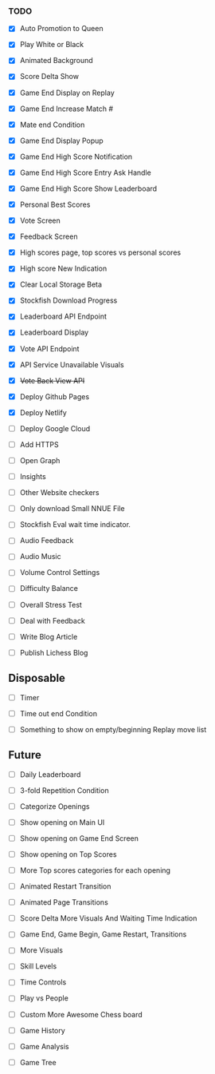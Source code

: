 ### TODO

* [x] Auto Promotion to Queen
* [x] Play White or Black
* [x] Animated Background
* [x] Score Delta Show
* [x] Game End Display on Replay
* [x] Game End Increase Match #
* [x] Mate end Condition

* [x] Game End Display Popup
* [x] Game End High Score Notification
* [x] Game End High Score Entry Ask Handle
* [x] Game End High Score Show Leaderboard
* [x] Personal Best Scores

* [x] Vote Screen
* [x] Feedback Screen

* [x] High scores page, top scores vs personal scores
* [x] High score New Indication

* [x] Clear Local Storage Beta
* [x] Stockfish Download Progress

* [x] Leaderboard API Endpoint
* [x] Leaderboard Display
* [x] Vote API Endpoint
* [x] API Service Unavailable Visuals

* [x] ~~Vote Back View API~~

* [x] Deploy Github Pages
* [x] Deploy Netlify
* [ ] Deploy Google Cloud
* [ ] Add HTTPS
* [ ] Open Graph
* [ ] Insights
* [ ] Other Website checkers


* [ ] Only download Small NNUE File
* [ ] Stockfish Eval wait time indicator.

* [ ] Audio Feedback
* [ ] Audio Music
* [ ] Volume Control Settings

* [ ] Difficulty Balance
* [ ] Overall Stress Test
* [ ] Deal with Feedback

* [ ] Write Blog Article
* [ ] Publish Lichess Blog

## Disposable

* [ ] Timer
* [ ] Time out end Condition
* [ ] Something to show on empty/beginning Replay move list


## Future

* [ ] Daily Leaderboard

* [ ] 3-fold Repetition Condition

* [ ] Categorize Openings
* [ ] Show opening on Main UI
* [ ] Show opening on Game End Screen
* [ ] Show opening on Top Scores
* [ ] More Top scores categories for each opening

* [ ] Animated Restart Transition
* [ ] Animated Page Transitions
* [ ] Score Delta More Visuals And Waiting Time Indication
* [ ] Game End, Game Begin, Game Restart, Transitions


* [ ] More Visuals
* [ ] Skill Levels
* [ ] Time Controls
* [ ] Play vs People
* [ ] Custom More Awesome Chess board
* [ ] Game History
* [ ] Game Analysis
* [ ] Game Tree